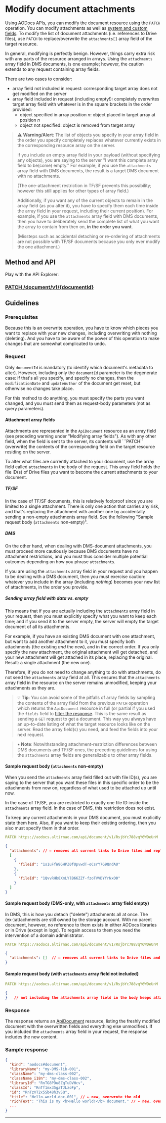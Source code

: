 # Modify document attachments

Using AODocs APIs, you can modify the document resource using the `PATCH` operation.  You can modify attachments as well as [system and custom fields](docs/aodocs-staging.altirnao.com/1/c/Guides/30-Manage%20AODocs%20documents/20-Create,%20modify,%20delete%20documents/20-Modify%20field%20values%20of%20document%20properties).  To modify the list of document attachments (i.e. references to Drive files), use `PATCH` to replace/overwrite the `attachments[]` array field of the target resource.

In general, modifying is perfectly benign. However, things carry extra risk with any parts of the resource arranged in arrays. Using the `attachments` array field in DMS documents, is one example; however, the caution extends to any request containing array fields.

There are two cases to consider:

*   array field not included in request: corresponding target array does not get modified on the server
*   array field included in request (including empty!): completely overwrites target array field with whatever is in the square brackets in the order provided:
    *   object specified in array position _n_: object placed in target array at position _n_
    *   object not specified: object is removed from target array

> ⚠ **Warning/Alert**: The list of objects you specify in your array field in the order you specify completely replaces whatever currently exists in the corresponding resource array on the server.
>
> If you include an empty array field in your payload (without specifying any objects), you are saying to the server "I want this complete array field to be(come) empty." For example, if you use the `attachments` array field with DMS documents, the result is a target DMS document with no attachments.
>
> (The one-attachment restriction in TF/SF prevents this possibility; however this still applies for other types of array field.)
>
> Additionally, if you want any of the current objects to remain in the array field (as you alter it), you have to specify them each time inside the array field in your request, including their current position). For example, if you use the `attachments` array field with DMS documents, then you have to deliberately send the complete list of what you want the array to contain from then on, **in the order you want**.
>
> (Missteps such as accidental detaching or re-ordering of attachments are not possible with TF/SF documents because you only ever modify the one attachment.)

## Method and API

Play with the API Explorer:

### [PATCH /document/v1/{documentId}](/docs/aodocs-staging.altirnao.com/1/routes/document/v1/%7BdocumentId%7D/patch)


## Guidelines


### Prerequisites

Because this is an overwrite operation, you have to know which pieces you want to replace with your new changes, including overwriting with nothing (deleting). And you have to be aware of the power of this operation to make changes that are somewhat complicated to undo.


### Request

Only `documentId` is mandatory (to identify which document's metadata to alter). However, including only the `documentId` parameter is the degenerate case: if that's all you specify, and specify no changes, then the `modificationDate` and `updateAuthor` of the document get reset, but otherwise no changes take place.

For this method to do anything, you must specify the parts you want changed, and you must send them as request-body parameters (not as query parameters).


#### Attachment array fields

Attachments are represented in the `ApiDocument` resource as an array field (see preceding warning under "Modifying array fields"). As with any other field, when the field is sent to the server, its contents will ```PATCH`` (overwrite) the contents of the corresponding field on the target resource residing on the server.

To alter what files are currently attached to your document, use the array field called `attachments` in the body of the request. This array field holds the file ID(s) of Drive files you want to become the current attachments to your document.


##### TF/SF

In the case of TF/SF documents, this is relatively foolproof since you are limited to a single attachment. There is only one action that carries any risk, and that's replacing the attachment with another one by accidentally sending a non-empty attachments array field.  See the following "Sample request body (`attachments` non-empty)".


##### DMS

On the other hand, when dealing with DMS-document attachments, you must proceed more cautiously because DMS documents have no attachment restrictions, and you must thus consider multiple potential outcomes depending on how you phrase `attachments`.

If you are using the `attachments` array field in your request and you happen to be dealing with a DMS document, then you must exercise caution: whatever you include in the array (including _nothing_) becomes your new list of attachments, in the order you provide.


##### Sending array field with data vs. empty

This means that if you are actually including the `attachments` array field in your request, then you must explicitly specify what you want to keep each time; and if you send it to the server empty, the server will empty the target document of all its attachments.

For example, if you have an existing DMS document with one attachment, but want to add another attachment to it, you must specify both attachments (the existing _and_ the new), and in the correct order. If you only specify the new attachment, the original attachment will get detached, and your new attachment will get attached in its place, replacing the original. Result: a single attachment (the new one).

Therefore, if you do not need to change anything to do with attachments, do not send the `attachments` array field at all. This ensures that the `attachments` array field in the resource on the server remains unmodified, keeping your attachments as they are.

> 💡 **Tip**: You can avoid some of the pitfalls of array fields by sampling the contents of the array field from the previous `PATCH` operation which returns the `ApiDocument` resource in full (or partial if you used the `fields` field to [filter the response](/docs/aodocs-staging.altirnao.com/1/c/Guides/60-Best%20practices/20-Performance%20considerations). This is the same result as sending a `GET` request to get a document. This way you always have an up-to-date listing of what the target resource looks like on the server. Read the array field(s) you need, and feed the fields into your next request.

> ⭑ **Note**: Notwithstanding attachment-restriction differences between DMS documents and TF/SF ones, the preceding guidelines for using the `attachments` array fields are generalizable to other array fields.


#### Sample request body (`attachments` non-empty)

When you send the `attachments` array field filled out with file ID(s), you are saying to the server that you want these files in this specific order to be the attachments from now on, regardless of what used to be attached up until now.

In the case of TF/SF, you are restricted to exactly one file ID inside the `attachments` array field. In the case of DMS, this restriction does not exist.

To keep any current attachments in your DMS document, you must explicitly state them here. Also, if you want to keep their existing ordering, then you also must specify them in that order.


```yaml
PATCH https://aodocs.altirnao.com/api/document/v1/RsjbYc788vqY6WDeUnM
```

```json
{
  "attachments": // ⇐ removes all current links to Drive files and replaces them with whatever is specified in the square brackets that follow
  [
    {
      "fileId": "1s1uFfW8GHPZ0fUpvwdT-oCsrY7G9QndAU"
    },
    {
      "fileId": "1QvvRHb8XmLYlB66ZZf-fzoTVVDYfrNxO0"
    }
  ]
}
```

#### Sample request body (DMS-only, with `attachments` array field empty)

In DMS, this is how you detach ("delete") attachments all at once. The (ex-)attachments are still owned by the storage account. With no parent document, however, no reference to them exists in either AODocs libraries or in Drive (except in logs). To regain access to them you need the intervention of a domain administrator.


```yaml
PATCH https://aodocs.altirnao.com/api/document/v1/RsjbYc788vqY6WDeUnM
```

```json
{
  "attachments": []  // ⇐ removes all current links to Drive files and replaces them with whatever is specified in the square brackets (empty square brackets means all attachments get detached!)
}
```

#### Sample request body (with `attachments` array field not included)


```yaml
PATCH https://aodocs.altirnao.com/api/document/v1/RsjbYc788vqY6WDeUnM
```

```json
{
}   // not including the attachments array field in the body keeps attachments as they are, unmodified
```

### Response

The response returns an [ApiDocument](/docs/aodocs-staging.altirnao.com/1/types/ApiDocument) resource, listing the freshly modified document with the overwritten fields and everything else unmodified). If you included the `attachments` array field in your request, the response includes the new content.


### Sample response

```json
{
  "kind": "aodocs#document",
  "libraryName": "my-DMS-lib-001",
  "className": "my-dms-class-002",
  "className_i18n": "my-dms-class-002",
  "libraryId": "RnTG8PDu8ZqTuDVHcv",
  "classId": "RnTf1mx35gaTJLzoFp",
  "id": "RnTzVT2x5Sb48h3vSQ",
  "title": "Hello-world-doc-001", // ⇐ new, overwrote the old
  "richText": "This is my <b>Hello world!</b> document." // ⇐ new, overwrote the old
  ...
}
```

---
